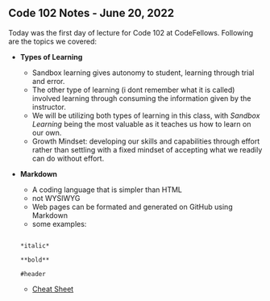 ## Code 102 Notes - June 20, 2022
Today was the first day of lecture for Code 102 at CodeFellows. Following are the topics we covered:
- **Types of Learning**
  - Sandbox learning gives autonomy to student, learning through trial and error.
  - The other type of learning (i dont remember what it is called) involved learning through consuming the information given by the instructor.
  - We will be utilizing both types of learning in this class, with *Sandbox Learning* being the most valuable as it teaches us how to learn on our own.
  - Growth Mindset: developing our skills and capabilities through effort rather than settling with a fixed mindset of accepting what we readily can do without effort.
- **Markdown**
  - A coding language that is simpler than HTML
  - not WYSIWYG
  - Web pages can be formated and generated on GitHub using Markdown 
  - some examples:
  
   ```
    
   *italic*   
   
   **bold**  
   
   #header
   
   ```
   - [Cheat Sheet](https://docs.github.com/en/get-started/writing-on-github/getting-started-with-writing-and-formatting-on-github/basic-writing-and-formatting-syntax)
   
   
   
    
